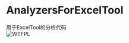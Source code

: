 # AnalyzersForExcelTool
用于ExcelTool的分析代码  
![WTFPL](http://www.wtfpl.net/wp-content/uploads/2012/12/wtfpl-badge-1.png)
